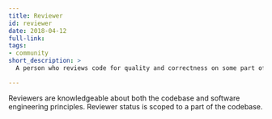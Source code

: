 ```yaml
---
title: Reviewer
id: reviewer
date: 2018-04-12
full-link: 
tags:
- community
short_description: >
  A person who reviews code for quality and correctness on some part of the project.

---
```


Reviewers are knowledgeable about both the codebase and software engineering principles. Reviewer status is scoped to a part of the codebase.


